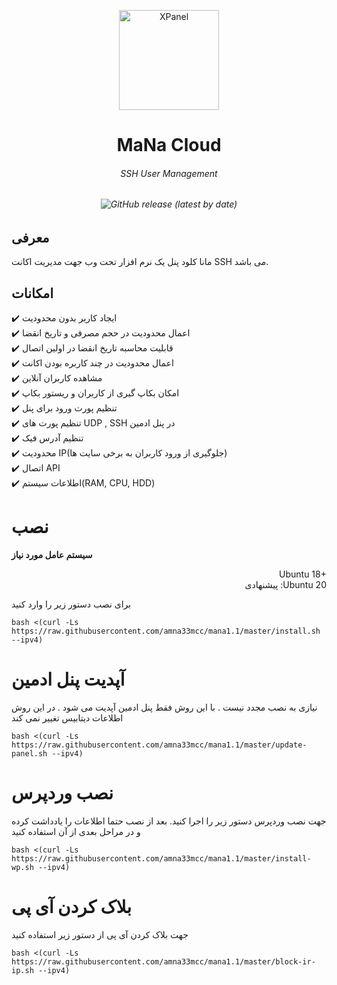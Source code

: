 <p align="center">
<picture>
<img width="160" height="160"  alt="XPanel" src="https://raw.githubusercontent.com/amna33mcc/mana1.1/master/logo.png">
</picture>
  </p> 
<p align="center">
<h1 align="center"/>MaNa Cloud</h1>
<h6 align="center">SSH User Management<h6>
</p>

<p align="center">
<img alt="GitHub release (latest by date)" src="https://img.shields.io/github/v/release/amna33mcc/mana1.1">
</p>

## معرفی <br>

مانا کلود پنل یک نرم افزار تحت وب جهت مدیریت اکانت SSH می باشد.

## امکانات <br>

✔️ ایجاد کاربر بدون محدودیت <br>
✔️ اعمال محدودیت در حجم مصرفی و تاریخ انقضا<br>
✔️ قابلیت محاسبه تاریخ انقضا در اولین اتصال<br>
✔️ اعمال محدودیت در چند کاربره بودن اکانت<br>
✔️ مشاهده کاربران آنلاین<br>
✔️ امکان بکاپ گیری از کاربران و ریستور بکاپ<br>
✔️ تنظیم پورت ورود برای پنل<br>
✔️ تنظیم پورت های UDP , SSH در پنل ادمین<br>
✔️ تنظیم آدرس فیک<br>
✔️ محدودیت IP(جلوگیری از ورود کاربران به برخی سایت ها)<br>
✔️ اتصال API<br>
✔️ اطلاعات سیستم(RAM, CPU, HDD)<br>

# نصب

**سیستم عامل مورد نیاز**

<p align="right">
Ubuntu 18+<br>
پیشنهادی :Ubuntu 20
</p>

برای نصب دستور زیر را وارد کنید<br>

```
bash <(curl -Ls https://raw.githubusercontent.com/amna33mcc/mana1.1/master/install.sh --ipv4)
```

# آپدیت پنل ادمین

نیازی به نصب مجدد نیست . با این روش فقط پنل ادمین آپدیت می شود . در این روش اطلاعات دیتابیس تغییر نمی کند

```
bash <(curl -Ls https://raw.githubusercontent.com/amna33mcc/mana1.1/master/update-panel.sh --ipv4)
```

# نصب وردپرس

جهت نصب وردپرس دستور زیر را اجرا کنید. بعد از نصب حتما اطلاعات را یادداشت کرده و در مراحل بعدی از آن استفاده کنید

```
bash <(curl -Ls https://raw.githubusercontent.com/amna33mcc/mana1.1/master/install-wp.sh --ipv4)
```

# بلاک کردن آی پی

جهت بلاک کردن آی پی از دستور زیر استفاده کنید

```
bash <(curl -Ls https://raw.githubusercontent.com/amna33mcc/mana1.1/master/block-ir-ip.sh --ipv4)
```


